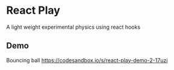 # React Play
A light weight experimental physics using react hooks

## Demo
Bouncing ball https://codesandbox.io/s/react-play-demo-2-17uzi
